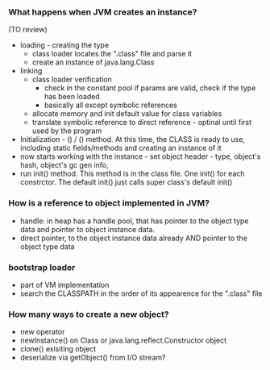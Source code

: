 ### What happens when JVM creates an instance?  
(TO review)
* loading - creating the type
  * class loader locates the ".class" file and parse it
  * create an instance of java.lang.Class
* linking
  * class loader verification
     * check in the constant pool if params are valid, check if the type has been loaded
     * basically all except symbolic references
  * allocate memory and init default value for class variables
  * translate symbolic reference to direct reference - optinal until first used by the program
* Initialization -  <clinit>() / () method. At this time, the CLASS is ready to use, including static fields/methods and creating an instance of it
* now starts working with the instance -  set object header - type, object's hash, object's gc gen info, 
* run init() method. This method is in the class file. One init() for each constrctor. The default init() just calls super class's default init()

### How is a reference to object implemented in JVM?
* handle: in heap has a handle pool, that has pointer to the object type data and pointer to object instance data.
*  direct pointer, to the object instance data already AND pointer to the object type data

### bootstrap loader
* part of VM implementation
* search the CLASSPATH in the order of its appearence for the ".class" file

### How many ways to create a new object?
* new operator
* newInstance() on Class or java.lang.reflect.Constructor object
* clone() exisiting object
* deserialize via getObject() from I/O stream?
